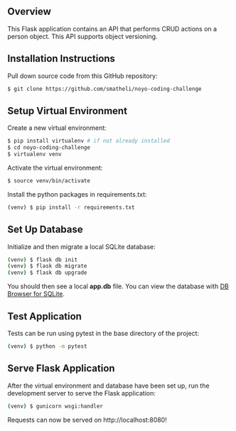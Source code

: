 ## Overview

This Flask application contains an API that performs CRUD actions on a person object. This API supports object versioning.

## Installation Instructions

Pull down source code from this GitHub repository:

```sh
$ git clone https://github.com/smatheli/noyo-coding-challenge
```

## Setup Virtual Environment

Create a new virtual environment:

```sh
$ pip install virtualenv # if not already installed
$ cd noyo-coding-challenge
$ virtualenv venv
```

Activate the virtual environment:

```sh
$ source venv/bin/activate
```

Install the python packages in requirements.txt:

```sh
(venv) $ pip install -r requirements.txt
```

## Set Up Database

Initialize and then migrate a local SQLite database:

```sh
(venv) $ flask db init
(venv) $ flask db migrate
(venv) $ flask db upgrade
```

You should then see a local **app.db** file.  You can view the database with [DB Browser for SQLite](https://sqlitebrowser.org/).

## Test Application

Tests can be run using pytest in the base directory of the project:

```sh
(venv) $ python -m pytest
```

## Serve Flask Application

After the virtual environment and database have been set up, run the development server to serve the Flask application:

```sh
(venv) $ gunicorn wsgi:handler
```

Requests can now be served on http://localhost:8080!
